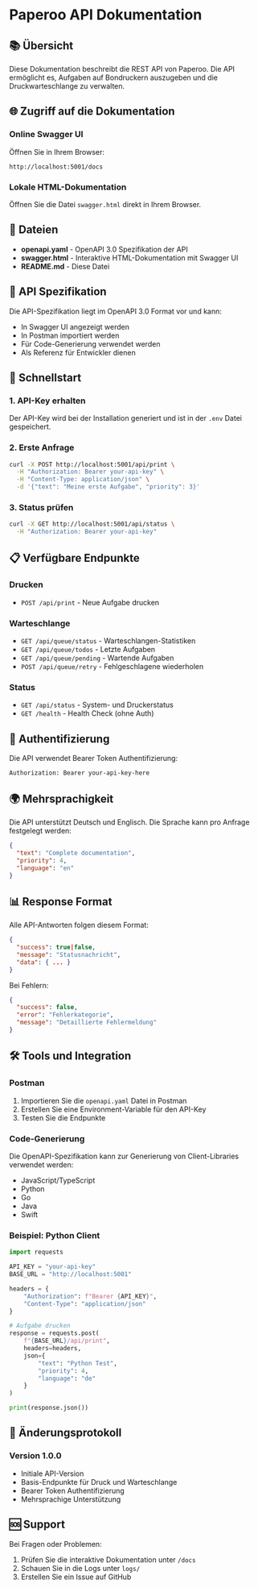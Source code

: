 # Paperoo API Dokumentation

## 📚 Übersicht

Diese Dokumentation beschreibt die REST API von Paperoo. Die API ermöglicht es, Aufgaben auf Bondruckern auszugeben und die Druckwarteschlange zu verwalten.

## 🌐 Zugriff auf die Dokumentation

### Online Swagger UI
Öffnen Sie in Ihrem Browser:
```
http://localhost:5001/docs
```

### Lokale HTML-Dokumentation
Öffnen Sie die Datei `swagger.html` direkt in Ihrem Browser.

## 📁 Dateien

- **openapi.yaml** - OpenAPI 3.0 Spezifikation der API
- **swagger.html** - Interaktive HTML-Dokumentation mit Swagger UI
- **README.md** - Diese Datei

## 🔧 API Spezifikation

Die API-Spezifikation liegt im OpenAPI 3.0 Format vor und kann:
- In Swagger UI angezeigt werden
- In Postman importiert werden
- Für Code-Generierung verwendet werden
- Als Referenz für Entwickler dienen

## 🚀 Schnellstart

### 1. API-Key erhalten
Der API-Key wird bei der Installation generiert und ist in der `.env` Datei gespeichert.

### 2. Erste Anfrage
```bash
curl -X POST http://localhost:5001/api/print \
  -H "Authorization: Bearer your-api-key" \
  -H "Content-Type: application/json" \
  -d '{"text": "Meine erste Aufgabe", "priority": 3}'
```

### 3. Status prüfen
```bash
curl -X GET http://localhost:5001/api/status \
  -H "Authorization: Bearer your-api-key"
```

## 📋 Verfügbare Endpunkte

### Drucken
- `POST /api/print` - Neue Aufgabe drucken

### Warteschlange
- `GET /api/queue/status` - Warteschlangen-Statistiken
- `GET /api/queue/todos` - Letzte Aufgaben
- `GET /api/queue/pending` - Wartende Aufgaben
- `POST /api/queue/retry` - Fehlgeschlagene wiederholen

### Status
- `GET /api/status` - System- und Druckerstatus
- `GET /health` - Health Check (ohne Auth)

## 🔐 Authentifizierung

Die API verwendet Bearer Token Authentifizierung:

```
Authorization: Bearer your-api-key-here
```

## 🌍 Mehrsprachigkeit

Die API unterstützt Deutsch und Englisch. Die Sprache kann pro Anfrage festgelegt werden:

```json
{
  "text": "Complete documentation",
  "priority": 4,
  "language": "en"
}
```

## 📊 Response Format

Alle API-Antworten folgen diesem Format:

```json
{
  "success": true|false,
  "message": "Statusnachricht",
  "data": { ... }
}
```

Bei Fehlern:
```json
{
  "success": false,
  "error": "Fehlerkategorie",
  "message": "Detaillierte Fehlermeldung"
}
```

## 🛠️ Tools und Integration

### Postman
1. Importieren Sie die `openapi.yaml` Datei in Postman
2. Erstellen Sie eine Environment-Variable für den API-Key
3. Testen Sie die Endpunkte

### Code-Generierung
Die OpenAPI-Spezifikation kann zur Generierung von Client-Libraries verwendet werden:
- JavaScript/TypeScript
- Python
- Go
- Java
- Swift

### Beispiel: Python Client
```python
import requests

API_KEY = "your-api-key"
BASE_URL = "http://localhost:5001"

headers = {
    "Authorization": f"Bearer {API_KEY}",
    "Content-Type": "application/json"
}

# Aufgabe drucken
response = requests.post(
    f"{BASE_URL}/api/print",
    headers=headers,
    json={
        "text": "Python Test",
        "priority": 4,
        "language": "de"
    }
)

print(response.json())
```

## 📝 Änderungsprotokoll

### Version 1.0.0
- Initiale API-Version
- Basis-Endpunkte für Druck und Warteschlange
- Bearer Token Authentifizierung
- Mehrsprachige Unterstützung

## 🆘 Support

Bei Fragen oder Problemen:
1. Prüfen Sie die interaktive Dokumentation unter `/docs`
2. Schauen Sie in die Logs unter `logs/`
3. Erstellen Sie ein Issue auf GitHub